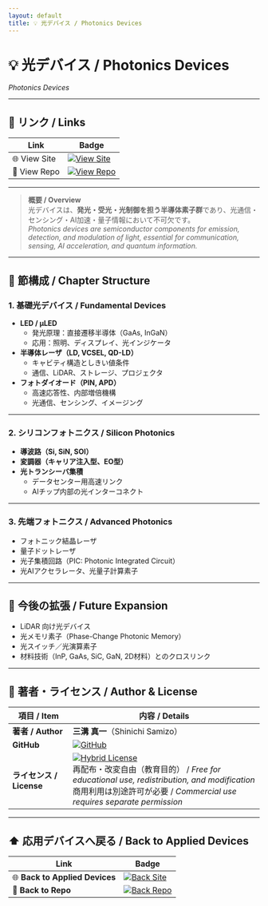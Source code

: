 ```yaml
---
layout: default
title: 💡 光デバイス / Photonics Devices
---
```


# 💡 光デバイス / Photonics Devices  
*Photonics Devices*

---

## 🔗 リンク / Links  

| Link | Badge |
|---|---|
| 🌐 View Site | [![View Site](https://img.shields.io/badge/View-Site-brightgreen?style=for-the-badge&logo=githubpages)](https://samizo-aitl.github.io/Edusemi-Plus/applied-devices/photonics-devices/) |
| 📂 View Repo | [![View Repo](https://img.shields.io/badge/View-Repo-blue?style=for-the-badge&logo=github)](https://github.com/Samizo-AITL/Edusemi-Plus/tree/main/applied-devices/photonics-devices) |

---

> **概要 / Overview**  
> 光デバイスは、**発光・受光・光制御を担う半導体素子群**であり、光通信・センシング・AI加速・量子情報において不可欠です。  
> *Photonics devices are semiconductor components for emission, detection, and modulation of light, essential for communication, sensing, AI acceleration, and quantum information.*

---

## 📖 節構成 / Chapter Structure  

### 1. 基礎光デバイス / Fundamental Devices
- **LED / µLED**  
  - 発光原理：直接遷移半導体（GaAs, InGaN）  
  - 応用：照明、ディスプレイ、光インジケータ  
- **半導体レーザ（LD, VCSEL, QD-LD）**  
  - キャビティ構造としきい値条件  
  - 通信、LiDAR、ストレージ、プロジェクタ  
- **フォトダイオード（PIN, APD）**  
  - 高速応答性、内部増倍機構  
  - 光通信、センシング、イメージング  

---

### 2. シリコンフォトニクス / Silicon Photonics
- **導波路（Si, SiN, SOI）**  
- **変調器（キャリア注入型、EO型）**  
- **光トランシーバ集積**  
  - データセンター用高速リンク  
  - AIチップ内部の光インターコネクト  

---

### 3. 先端フォトニクス / Advanced Photonics
- フォトニック結晶レーザ  
- 量子ドットレーザ  
- 光子集積回路（PIC: Photonic Integrated Circuit）  
- 光AIアクセラレータ、光量子計算素子  

---

## 📌 今後の拡張 / Future Expansion
- LiDAR 向け光デバイス  
- 光メモリ素子（Phase-Change Photonic Memory）  
- 光スイッチ／光演算素子  
- 材料技術（InP, GaAs, SiC, GaN, 2D材料）とのクロスリンク  

---

## 👤 **著者・ライセンス / Author & License**

| **項目 / Item** | **内容 / Details** |
|-----------------|--------------------|
| **著者 / Author** | **三溝 真一**（Shinichi Samizo） |
| **GitHub** | [![GitHub](https://img.shields.io/badge/GitHub-Samizo--AITL-blue?style=for-the-badge&logo=github)](https://github.com/Samizo-AITL) |
| **ライセンス / License** | [![Hybrid License](https://img.shields.io/badge/license-Hybrid-blueviolet?style=for-the-badge)](../../../#-ライセンス--license) <br> 再配布・改変自由（教育目的） / *Free for educational use, redistribution, and modification* <br> 商用利用は別途許可が必要 / *Commercial use requires separate permission* |

---

## ⬆️ 応用デバイスへ戻る / Back to Applied Devices

| Link | Badge |
|---|---|
| 🌐 **Back to Applied Devices** | [![Back Site](https://img.shields.io/badge/⬆️%20Back-Applied%20Devices-brightgreen?style=for-the-badge&logo=githubpages)](https://samizo-aitl.github.io/Edusemi-Plus/applied-devices/) |
| 📂 **Back to Repo** | [![Back Repo](https://img.shields.io/badge/⬆️%20Back-Repo-blue?style=for-the-badge&logo=github)](https://github.com/Samizo-AITL/Edusemi-Plus/tree/main/applied-devices) |
